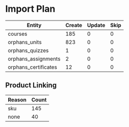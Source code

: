 # Import Plan

|Entity|Create|Update|Skip|
|---|---|---|---|
|courses|185|0|0|
|orphans_units|823|0|0|
|orphans_quizzes|1|0|0|
|orphans_assignments|2|0|0|
|orphans_certificates|12|0|0|

## Product Linking

|Reason|Count|
|---|---|
|sku|145|
|none|40|
